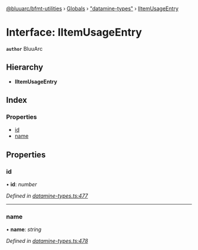 [@bluuarc/bfmt-utilities](../README.md) › [Globals](../globals.md) › ["datamine-types"](../modules/_datamine_types_.md) › [IItemUsageEntry](_datamine_types_.iitemusageentry.md)

# Interface: IItemUsageEntry

**`author`** BluuArc

## Hierarchy

* **IItemUsageEntry**

## Index

### Properties

* [id](_datamine_types_.iitemusageentry.md#id)
* [name](_datamine_types_.iitemusageentry.md#name)

## Properties

###  id

• **id**: *number*

*Defined in [datamine-types.ts:477](https://github.com/BluuArc/bfmt-utilities/blob/master/src/datamine-types.ts#L477)*

___

###  name

• **name**: *string*

*Defined in [datamine-types.ts:478](https://github.com/BluuArc/bfmt-utilities/blob/master/src/datamine-types.ts#L478)*
